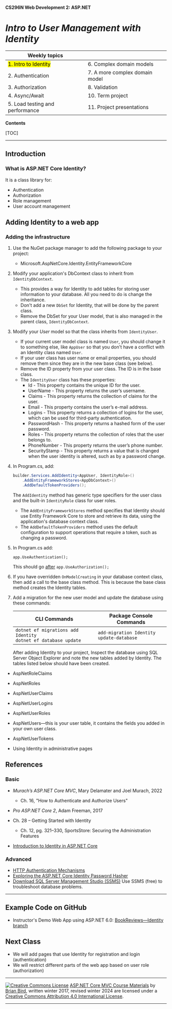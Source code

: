 **CS296N Web Development 2: ASP.NET**                                                        

# *Intro to User Management with Identity*

| Weekly topics                     |                                |
| --------------------------------- | ------------------------------ |
| <mark>1. Intro to Identity</mark> | 6. Complex domain models       |
| 2. Authentication                 | 7. A more complex domain model |
| 3. Authorization                  | 8. Validation                  |
| 4. Async/Await                    | 10. Term project               |
| 5. Load testing and performance   | 11. Project presentations      |

**Contents**

[TOC]

------

## Introduction

### What is ASP.NET Core Identity?

It is a class library for:          

- Authentication
- Authorization
- Role management
- User account management



## Adding Identity to a web app

### Adding the infrastructure

1. Use the NuGet package manager to add the following package to your project:

   - Microsoft.AspNetCore.Identity.EntityFrameworkCore
                 

3. Modify your application's DbContext class to inherit from `IdentityDbContext`.            

   - This provides a way for Identity to add tables for storing user information to your database. All you need to do is change the inheritance.
   - Don't add a new `DbSet` for Identity, that will be done by the parent class.
   - Remove the DbSet for your User model, that is also managed in the parent class, `IdentityDbContext`.
   
4. Modify your *User* model so that the class inherits from `IdentityUser`. 

   - If your current user model class is named `User`, you should change it to something else, like `AppUser` so that you don't have a conflict with an Identity class named `User`.
   - If your user class has user name or email properties, you should remove them since they are in the new base class (see below).
   - Remove the ID property from your user class. The ID is in the base class.
   - The `IdentityUser` class has these properties:            
     - Id - This property contains the unique ID for the user. 
     - UserName - This property returns the user’s username.              
     - Claims - This property returns the collection of claims for the user.
     - Email - This property contains the user’s e-mail address. 
     - Logins - This property returns a collection of logins for the user, which can be used for third-party authentication.
     - PasswordHash - This property returns a hashed form of the user password.
     - Roles - This property returns the collection of roles that the user belongs to.
     - PhoneNumber - This property returns the user’s phone number. 
     - SecurityStamp - This property returns a value that is changed when the user identity is altered, such as by a password change. 
                              

4. In Program.cs, add:
   
   ```C#
   builder.Services.AddIdentity<AppUser, IdentityRole>()
       .AddEntityFrameworkStores<AppDbContext>()
       .AddDefaultTokenProviders();
   ```
   
   The `AddIdentity` method has generic type specifiers for the user class and the built-in `IdentityRole` class for user roles.            
   
   - The `AddEntityFrameworkStores` method specifies that Identity should use Entity Framework Core to store and retrieve its data, using the application's database context class. 
   - The `AddDefaultTokenProviders` method uses the default configuration to support operations that require a token, such as changing a password.
                   
   
6. In Program.cs add:
  
    `app.UseAuthentication();`
    
    This should go <u>after</u> `app.UseAuthorization();`  
    
    
6. If you have overridden `OnModelCreating` in your database context class, then add a call to the base class method. This is because the base class method creates the Identity tables.    
  
    
  
7. 
   Add a migration for the new user model and update the database using these commands:
   
   | CLI Commands                                                 | Package Console Commands                        |
   | ------------------------------------------------------------ | ----------------------------------------------- |
   | `dotnet ef migrations add Identity`<br />`dotnet ef database update` | `add-migration Identity`<br />`update-database` |
   
   After adding Identity to your project, Inspect the database using SQL Server Object Explorer and note the new tables added by Identity. The tables listed below should have been created.
   

- AspNetRoleClaims

- AspNetRoles

- AspNetUserClaims

- AspNetUserLogins

- AspNetUserRoles

- AspNetUsers&mdash;this is your user table, it contains the fields you added in your own user class.

- AspNetUserTokens

- Using Identity in administrative pages



## References

### Basic

- *Murach’s ASP.NET Core MVC*, Mary Delamater and Joel Murach, 2022
  - Ch. 16, "How to Authenticate and Authorize Users"
- *Pro ASP.NET Core 2*, Adam Freeman, 2017            
- Ch. 28 – Getting Started with Identity
  
  - Ch. 12, pg. 321–330, SportsStore: Securing the Administration Features
- [Introduction to Identity in ASP.NET Core](https://docs.microsoft.com/en-us/aspnet/core/security/authentication/?view=aspnetcore-3.1)

### Advanced

-  [ HTTP Authentication Mechanisms](https://code-maze.com/http-series-part-4/)
-  [Exploring the  ASP.NET Core Identity Password Hasher](https://andrewlock.net/exploring-the-asp-net-core-identity-passwordhasher/)
-  [Download SQL Server Management Studio (SSMS)](https://docs.microsoft.com/en-us/sql/ssms/download-sql-server-management-studio-ssms) Use SSMS (free) to troubleshoot database problems.

------

## Example Code on GitHub

- Instructor's Demo Web App using ASP.NET 6.0: [BookReviews&mdash;Identity branch](https://github.com/LCC-CIT/CS296N-Example-BookReviews-DotNet6/tree/02-Identity)



## Next Class

- We will add pages that use Identity for registration and login (authentication)
- We will restrict different parts of the web app based on user role (authorization)
            

------

[ ![Creative Commons License](https://i.creativecommons.org/l/by/4.0/80x15.png)](http://creativecommons.org/licenses/by/4.0/) [ASP.NET Core MVC Course Materials](http://lcc-cit.github.io/CS296N-CourseMaterials/) by [ Brian Bird](https://profbird.dev), written winter 2017, revised winter 2024 are licensed under a [Creative Commons Attribution 4.0 International License](http://creativecommons.org/licenses/by/4.0/). 
    

------

